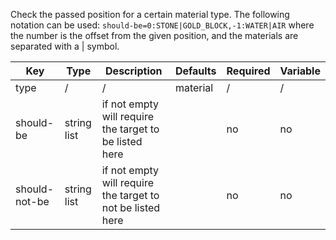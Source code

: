 Check the passed position for a certain material type. The following notation can be used: `should-be=0:STONE|GOLD_BLOCK,-1:WATER|AIR` where the number is the offset from the given position, and the materials are separated with a | symbol.

| Key | Type | Description | Defaults | Required | Variable |
|-|-|-|-|-|-|
| type | / | / | material | / | / |
| should-be | string list | if not empty will require the target to be listed here | | no | no |
| should-not-be | string list | if not empty will require the target to not be listed here | | no | no |